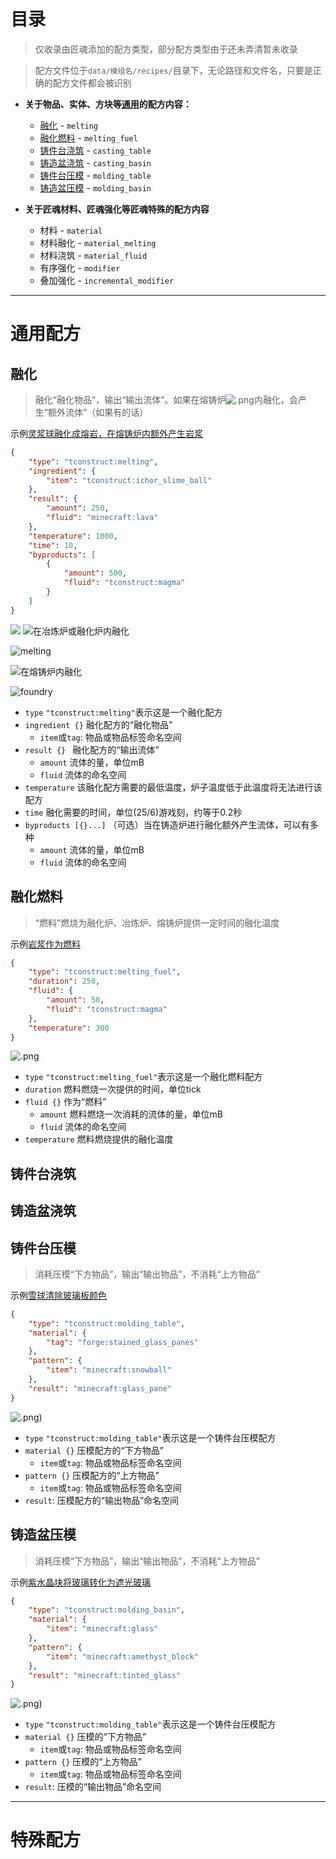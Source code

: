 # 目录

> 仅收录由匠魂添加的配方类型，部分配方类型由于还未弄清暂未收录

> 配方文件位于`data/模组名/recipes/`目录下，无论路径和文件名，只要是正确的配方文件都会被识别

* **关于物品、实体、方块等[通用](#通用配方)的配方内容：**
  * [融化](#融化) - `melting`
  * [融化燃料](#融化燃料) - `melting_fuel`
  * [铸件台浇筑](#铸件台浇筑) - `casting_table`
  * [铸造盆浇筑](#铸造盆浇筑) - `casting_basin`
  * [铸件台压模](#铸件台浇筑) - `molding_table`
  * [铸造盆压模](#铸造盆压模) - `molding_basin`

* **关于匠魂材料、匠魂强化等匠魂特殊的配方内容**
  * 材料 - `material`
  * 材料融化 - `material_melting`
  * 材料浇筑 - `material_fluid`
  * 有序强化 - `modifier`
  * 叠加强化 - `incremental_modifier`

 ---

# 通用配方

## 融化

> 融化“融化物品”，输出“输出流体”。如果在熔铸炉![.png](/手册集/手册插图/方块模型/熔铸炉.png)内融化，会产生“额外流体”（如果有的话）

示例[灵浆球融化成熔岩，在熔铸炉内额外产生岩浆](/手册集/data/litter_wolf_fufu/recipes/smeltery/melting/lava_to_ichor.json)

```json
{
    "type": "tconstruct:melting",
    "ingredient": {
        "item": "tconstruct:ichor_slime_ball"
    },
    "result": {
        "amount": 250,
        "fluid": "minecraft:lava"
    },
    "temperature": 1000,
    "time": 10,
    "byproducts": [
        {
            "amount": 500,
            "fluid": "tconstruct:magma"
        }
    ]
}
```

![](/手册集/手册插图/方块模型/冶炼炉.png) ![](/手册集/手册插图/方块模型/融化炉.png)在冶炼炉或融化炉内融化

![melting](/手册集/手册插图/配方/融化/melting.png#pic_center)

![](/手册集/手册插图/方块模型/熔铸炉.png)在熔铸炉内融化

![foundry](/手册集/手册插图/配方/融化/foundry.png#pic_center)

* `type` `"tconstruct:melting"`表示这是一个融化配方
* `ingredient {}` 融化配方的“融化物品”
  * `item`或`tag`: 物品或物品标签命名空间
* `result {} ` 融化配方的“输出流体”
  * `amount` 流体的量，单位mB
  * `fluid` 流体的命名空间
* `temperature` 该融化配方需要的最低温度，炉子温度低于此温度将无法进行该配方
* `time` 融化需要的时间，单位(25/6)游戏刻，约等于0.2秒
* `byproducts [{}...]` （可选）当在铸造炉进行融化额外产生流体，可以有多种
  * `amount` 流体的量，单位mB
  * `fluid` 流体的命名空间

## 融化燃料

> “燃料”燃烧为融化炉、冶炼炉、熔铸炉提供一定时间的融化温度

示例[岩浆作为燃料](/手册集/data/litter_wolf_fufu/recipes/smeltery/melting/fuel/magma.json)

```json
{
    "type": "tconstruct:melting_fuel",
    "duration": 250,
    "fluid": {
        "amount": 50,
        "fluid": "tconstruct:magma"
    },
    "temperature": 300
}
```
![.png](/手册集/手册插图/配方/融化/燃料/fuel.png#pic_center)


* `type` `"tconstruct:melting_fuel"`表示这是一个融化燃料配方
* `duration` 燃料燃烧一次提供的时间，单位tick
* `fluid {}` 作为“燃料”
  * `amount` 燃料燃烧一次消耗的流体的量，单位mB
  * `fluid` 流体的命名空间
* `temperature` 燃料燃烧提供的融化温度

## 铸件台浇筑

## 铸造盆浇筑

## 铸件台压模

> 消耗压模“下方物品”，输出“输出物品”，不消耗“上方物品”

示例[雪球清除玻璃板颜色](/手册集/data/litter_wolf_fufu/recipes/smeltery/casts/table/glass_pane.json) 

```json
{
    "type": "tconstruct:molding_table",
    "material": {
        "tag": "forge:stained_glass_panes"
    },
    "pattern": {
        "item": "minecraft:snowball"
    },
    "result": "minecraft:glass_pane"
}
```

![.png](/手册集/手册插图/配方/压模/table.png#pic_center))

* `type` `"tconstruct:molding_table"`表示这是一个铸件台压模配方
* `material {}` 压模配方的“下方物品”
  * `item`或`tag`: 物品或物品标签命名空间
* `pattern {}` 压模配方的“上方物品”
  * `item`或`tag`: 物品或物品标签命名空间
* `result`: 压模配方的“输出物品”命名空间

## 铸造盆压模

> 消耗压模“下方物品”，输出“输出物品”，不消耗“上方物品”

示例[紫水晶块将玻璃转化为遮光玻璃](/手册集/data/litter_wolf_fufu/recipes/smeltery/casts/basin/tinted_glass.json)

```json
{
    "type": "tconstruct:molding_basin",
    "material": {
        "item": "minecraft:glass"
    },
    "pattern": {
        "item": "minecraft:amethyst_block"
    },
    "result": "minecraft:tinted_glass"
}
```

![.png](/手册集/手册插图/配方/压模/basin.png#pic_center))

* `type` `"tconstruct:molding_table"`表示这是一个铸件台压模配方
* `material {}` 压模的“下方物品”
  * `item`或`tag`: 物品或物品标签命名空间
* `pattern {}` 压模的“上方物品”
  * `item`或`tag`: 物品或物品标签命名空间
* `result`: 压模的“输出物品”命名空间

 ---

# 特殊配方
